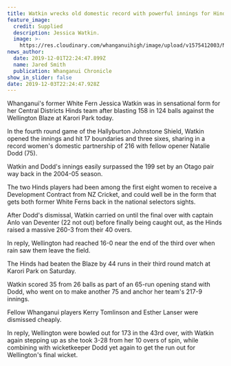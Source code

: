 ```yaml
---
title: Watkin wrecks old domestic record with powerful innings for Hinds
feature_image:
  credit: Supplied
  description: Jessica Watkin.
  image: >-
    https://res.cloudinary.com/whanganuihigh/image/upload/v1575412003/News/Jessica_Watkin_Chron_2.12.19.jpg
news_author:
  date: 2019-12-01T22:24:47.899Z
  name: Jared Smith
  publication: Whanganui Chronicle
show_in_slider: false
date: 2019-12-03T22:24:47.928Z
---
```

Whanganui's former White Fern Jessica Watkin was in sensational form for her Central Districts Hinds team after blasting 158 in 124 balls against the Wellington Blaze at Karori Park today.

In the fourth round game of the Hallyburton Johnstone Shield, Watkin opened the innings and hit 17 boundaries and three sixes, sharing in a record women's domestic partnership of 216 with fellow opener Natalie Dodd (75).

Watkin and Dodd's innings easily surpassed the 199 set by an Otago pair way back in the 2004-05 season.

The two Hinds players had been among the first eight women to receive a Development Contract from NZ Cricket, and could well be in the form that gets both former White Ferns back in the national selectors sights.

After Dodd's dismissal, Watkin carried on until the final over with captain Anlo van Deventer (22 not out) before finally being caught out, as the Hinds raised a massive 260-3 from their 40 overs.

In reply, Wellington had reached 16-0 near the end of the third over when rain saw them leave the field.

The Hinds had beaten the Blaze by 44 runs in their third round match at Karori Park on Saturday.

Watkin scored 35 from 26 balls as part of an 65-run opening stand with Dodd, who went on to make another 75 and anchor her team's 217-9 innings.

Fellow Whanganui players Kerry Tomlinson and Esther Lanser were dismissed cheaply.

In reply, Wellington were bowled out for 173 in the 43rd over, with Watkin again stepping up as she took 3-28 from her 10 overs of spin, while combining with wicketkeeper Dodd yet again to get the run out for Wellington's final wicket.
